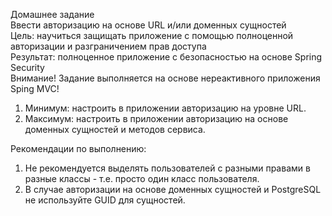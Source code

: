 Домашнее задание  
Ввести авторизацию на основе URL и/или доменных сущностей  
Цель: научиться защищать приложение с помощью полноценной авторизации и разграничением прав доступа  
Результат: полноценное приложение с безопасностью на основе Spring Security  
Внимание! Задание выполняется на основе нереактивного приложения Sping MVC!  

1. Минимум: настроить в приложении авторизацию на уровне URL.
2. Максимум: настроить в приложении авторизацию на основе доменных сущностей и методов сервиса.

Рекомендации по выполнению:  
1. Не рекомендуется выделять пользователей с разными правами в разные классы - т.е. просто один класс пользователя.
2. В случае авторизации на основе доменных сущностей и PostgreSQL не используйте GUID для сущностей.